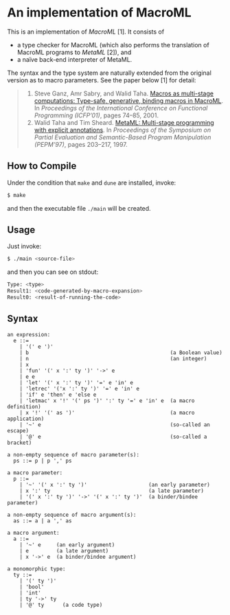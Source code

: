 # An implementation of MacroML

This is an implementation of *MacroML* \[1\]. It consists of

* a type checker for MacroML (which also performs the translation of MacroML programs to *MetaML* \[2\]), and
* a naïve back-end interpreter of MetaML.

The syntax and the type system are naturally extended from the original version as to macro parameters. See the paper below \[1\] for detail:

> 1. Steve Ganz, Amr Sabry, and Walid Taha. [Macros as multi-stage computations: Type-safe, generative, binding macros in MacroML](https://dl.acm.org/citation.cfm?id=507646). In _Proceedings of the International Conference on Functional Programming (ICFP’01)_, pages 74–85, 2001.
> 2. Walid Taha and Tim Sheard. [MetaML: Multi-stage programming with explicit annotations](https://dl.acm.org/citation.cfm?id=259019). In _Proceedings of the Symposium on Partial Evaluation and Semantic-Based Program Manipulation (PEPM’97)_, pages 203–217, 1997.


## How to Compile

Under the condition that `make` and `dune` are installed, invoke:

~~~sh
$ make
~~~

and then the executable file `./main` will be created.


## Usage

Just invoke:

~~~sh
$ ./main <source-file>
~~~

and then you can see on stdout:

~~~sh
Type: <type>
Result1: <code-generated-by-macro-expansion>
Result0: <result-of-running-the-code>
~~~


## Syntax

~~~
an expression:
  e ::=
    | '(' e ')'
    | b                                              (a Boolean value)
    | n                                              (an integer)
    | x
    | 'fun' '(' x ':' ty ')' '->' e
    | e e
    | 'let' '(' x ':' ty ')' '=' e 'in' e
    | 'letrec' '('x ':' ty ')' '=' e 'in' e
    | 'if' e 'then' e 'else e
    | 'letmac' x '!' '(' ps ')' ':' ty '=' e 'in' e  (a macro definition)
    | x '!' '(' as ')'                               (a macro application)
    | '~' e                                          (so-called an escape)
    | '@' e                                          (so-called a bracket)

a non-empty sequence of macro parameter(s):
  ps ::= p | p ',' ps

a macro parameter:
  p ::=
    | '~' '(' x ':' ty ')'                    (an early parameter)
    | x ':' ty                                (a late parameter)
    | '(' x ':' ty ')' '->' '(' x ':' ty ')'  (a binder/bindee parameter)

a non-empty sequence of macro argument(s):
  as ::= a | a ',' as

a macro argument:
  a ::=
    | '~' e     (an early argument)
    | e         (a late argument)
    | x '->' e  (a binder/bindee argument)

a monomorphic type:
  ty ::=
    | '(' ty ')'
    | 'bool'
    | 'int'
    | ty '->' ty
    | '@' ty      (a code type)
~~~
